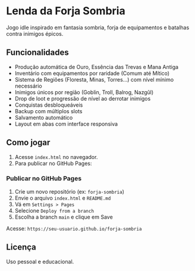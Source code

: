 # Lenda da Forja Sombria

Jogo idle inspirado em fantasia sombria, forja de equipamentos e batalhas contra inimigos épicos.

## Funcionalidades

- Produção automática de Ouro, Essência das Trevas e Mana Antiga
- Inventário com equipamentos por raridade (Comum até Mítico)
- Sistema de Regiões (Floresta, Minas, Torres...) com nível mínimo necessário
- Inimigos únicos por região (Goblin, Troll, Balrog, Nazgûl)
- Drop de loot e progressão de nível ao derrotar inimigos
- Conquistas desbloqueáveis
- Backup com múltiplos slots
- Salvamento automático
- Layout em abas com interface responsiva

## Como jogar

1. Acesse `index.html` no navegador.
2. Para publicar no GitHub Pages:

### Publicar no GitHub Pages

1. Crie um novo repositório (ex: `forja-sombria`)
2. Envie o arquivo `index.html` e `README.md`
3. Vá em `Settings > Pages`
4. Selecione `Deploy from a branch`
5. Escolha a branch `main` e clique em Save

Acesse: `https://seu-usuario.github.io/forja-sombria`

## Licença

Uso pessoal e educacional.
